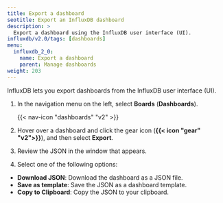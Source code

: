 ```yaml
---
title: Export a dashboard
seotitle: Export an InfluxDB dashboard
description: >
  Export a dashboard using the InfluxDB user interface (UI).
influxdb/v2.0/tags: [dashboards]
menu:
  influxdb_2_0:
    name: Export a dashboard
    parent: Manage dashboards
weight: 203
---
```


InfluxDB lets you export dashboards from the InfluxDB user interface (UI).

1. In the navigation menu on the left, select **Boards** (**Dashboards**).

    {{< nav-icon "dashboards" "v2" >}}

2. Hover over a dashboard and click the gear icon (**{{< icon "gear" "v2">}}**),
   and then select **Export**.
3. Review the JSON in the window that appears.
4. Select one of the following options:
  * **Download JSON**: Download the dashboard as a JSON file.
  * **Save as template**: Save the JSON as a dashboard template.
  * **Copy to Clipboard**: Copy the JSON to your clipboard.
